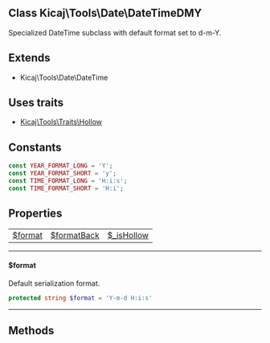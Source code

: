 ## Class Kicaj\Tools\Date\DateTimeDMY
Specialized DateTime subclass with default format set to d-m-Y.

## Extends

- Kicaj\Tools\Date\DateTime

## Uses traits

- [Kicaj\Tools\Traits\Hollow](Kicaj-Tools-Traits-Hollow.md)

## Constants

```php
const YEAR_FORMAT_LONG = 'Y';
const YEAR_FORMAT_SHORT = 'y';
const TIME_FORMAT_LONG = 'H:i:s';
const TIME_FORMAT_SHORT = 'H:i';
```

## Properties

|                          |                          |                          |
| ------------------------ | ------------------------ | ------------------------ |
    [$format](#format)    |[$formatBack](#formatback)| [$_isHollow](#_ishollow) |

-------

#### $format
Default serialization format.

```php
protected string $format = 'Y-m-d H:i:s'
```

-------
## Methods
